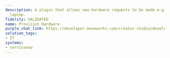 ```yaml
---
description: A plugin that allows new hardware requests to be made e.g., new hire
  laptop.
fidelity: VALIDATED
name: Provision Hardware
purple_chat_link: https://developer.moveworks.com/creator-studio/developer-tools/purple-chat?purple_chat_v1=%7B%22messages%22%3A%5B%7B%22from%22%3A%22USER%22%2C%22text%22%3A%22I+need+to+request+a+laptop+for+our+new+hire.%22%7D%2C%7B%22from%22%3A%22BOT%22%2C%22text%22%3A%22Sure%2C+I+can+help+with+that.+I+just+need+a+few+details.+What+is+the+new+hire%27s+name+and+their+start+date%3F%22%7D%2C%7B%22from%22%3A%22USER%22%2C%22text%22%3A%22The+new+hire+is+Jamie+Smith%2C+starting+on+June+1st.%22%7D%2C%7B%22from%22%3A%22BOT%22%2C%22text%22%3A%22Great%21+What+laptop+model+should+we+request+for+Jamie%3F%22%7D%2C%7B%22from%22%3A%22USER%22%2C%22text%22%3A%22Please+request+a+MacBook+Pro.%22%7D%2C%7B%22from%22%3A%22BOT%22%2C%22text%22%3A%22Let+me+confirm+the+details+before+submitting+the+request.%3Cbr%3E%22%2C%22cards%22%3A%5B%7B%22title%22%3A%22%3Cp%3EPlease+confirm+the+laptop+request+details%3Cbr%3E%3C%2Fp%3E%22%2C%22text%22%3A%22%3Cp%3E%3Cb%3ENew+Hire%3A+%3C%2Fb%3EJamie+Smith%3Cbr%3E%3Cb%3EStart+Date%3A%3C%2Fb%3E+June+1st%3Cbr%3E%3Cb%3ELaptop+Model%3A+%3C%2Fb%3EMacBook+Pro%3Cbr%3E%3C%2Fp%3E%22%2C%22buttons%22%3A%5B%7B%22style%22%3A%22PRIMARY%22%2C%22text%22%3A%22Submit+Request%22%7D%2C%7B%22text%22%3A%22Edit+Details%22%7D%2C%7B%22text%22%3A%22Cancel%22%7D%5D%7D%5D%7D%5D%2C%22settings%22%3A%7B%22colorStyle%22%3A%22LIGHT%22%2C%22startTime%22%3A%2211%3A43%2BAM%22%2C%22defaultPerson%22%3A%22GWEN%22%2C%22editable%22%3Atrue%2C%22botName%22%3A%22%22%2C%22botImageUrl%22%3A%22%22%7D%7D
solution_tags:
- IT
systems:
- servicenow
---
```


